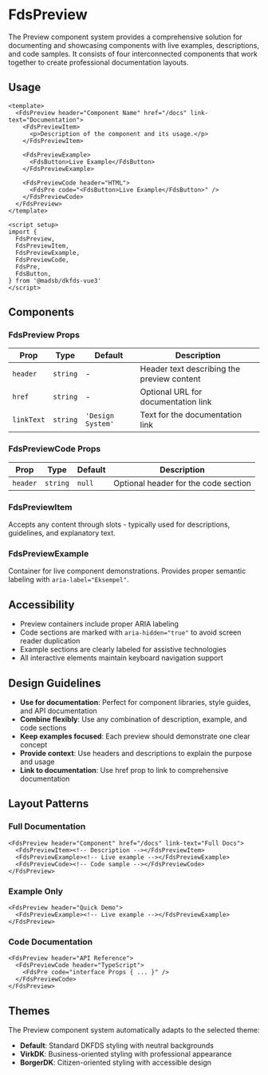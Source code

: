 # FdsPreview

The Preview component system provides a comprehensive solution for documenting and showcasing components with live examples, descriptions, and code samples. It consists of four interconnected components that work together to create professional documentation layouts.

## Usage

```vue
<template>
  <FdsPreview header="Component Name" href="/docs" link-text="Documentation">
    <FdsPreviewItem>
      <p>Description of the component and its usage.</p>
    </FdsPreviewItem>

    <FdsPreviewExample>
      <FdsButton>Live Example</FdsButton>
    </FdsPreviewExample>

    <FdsPreviewCode header="HTML">
      <FdsPre code="<FdsButton>Live Example</FdsButton>" />
    </FdsPreviewCode>
  </FdsPreview>
</template>

<script setup>
import {
  FdsPreview,
  FdsPreviewItem,
  FdsPreviewExample,
  FdsPreviewCode,
  FdsPre,
  FdsButton,
} from '@madsb/dkfds-vue3'
</script>
```

## Components

### FdsPreview Props

| Prop       | Type     | Default           | Description                                |
| ---------- | -------- | ----------------- | ------------------------------------------ |
| `header`   | `string` | -                 | Header text describing the preview content |
| `href`     | `string` | -                 | Optional URL for documentation link        |
| `linkText` | `string` | `'Design System'` | Text for the documentation link            |

### FdsPreviewCode Props

| Prop     | Type     | Default | Description                          |
| -------- | -------- | ------- | ------------------------------------ |
| `header` | `string` | `null`  | Optional header for the code section |

### FdsPreviewItem

Accepts any content through slots - typically used for descriptions, guidelines, and explanatory text.

### FdsPreviewExample

Container for live component demonstrations. Provides proper semantic labeling with `aria-label="Eksempel"`.

## Accessibility

- Preview containers include proper ARIA labeling
- Code sections are marked with `aria-hidden="true"` to avoid screen reader duplication
- Example sections are clearly labeled for assistive technologies
- All interactive elements maintain keyboard navigation support

## Design Guidelines

- **Use for documentation**: Perfect for component libraries, style guides, and API documentation
- **Combine flexibly**: Use any combination of description, example, and code sections
- **Keep examples focused**: Each preview should demonstrate one clear concept
- **Provide context**: Use headers and descriptions to explain the purpose and usage
- **Link to documentation**: Use href prop to link to comprehensive documentation

## Layout Patterns

### Full Documentation

```vue
<FdsPreview header="Component" href="/docs" link-text="Full Docs">
  <FdsPreviewItem><!-- Description --></FdsPreviewItem>
  <FdsPreviewExample><!-- Live example --></FdsPreviewExample>
  <FdsPreviewCode><!-- Code sample --></FdsPreviewCode>
</FdsPreview>
```

### Example Only

```vue
<FdsPreview header="Quick Demo">
  <FdsPreviewExample><!-- Live example --></FdsPreviewExample>
</FdsPreview>
```

### Code Documentation

```vue
<FdsPreview header="API Reference">
  <FdsPreviewCode header="TypeScript">
    <FdsPre code="interface Props { ... }" />
  </FdsPreviewCode>
</FdsPreview>
```

## Themes

The Preview component system automatically adapts to the selected theme:

- **Default**: Standard DKFDS styling with neutral backgrounds
- **VirkDK**: Business-oriented styling with professional appearance
- **BorgerDK**: Citizen-oriented styling with accessible design
